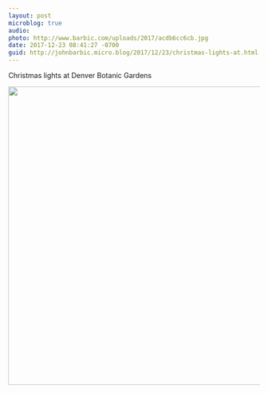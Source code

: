 ```yaml
---
layout: post
microblog: true
audio: 
photo: http://www.barbic.com/uploads/2017/acdb6cc6cb.jpg
date: 2017-12-23 08:41:27 -0700
guid: http://johnbarbic.micro.blog/2017/12/23/christmas-lights-at.html
---
```

Christmas lights at Denver Botanic Gardens

<img src="http://www.barbic.com/uploads/2017/acdb6cc6cb.jpg" width="600" height="599" />
